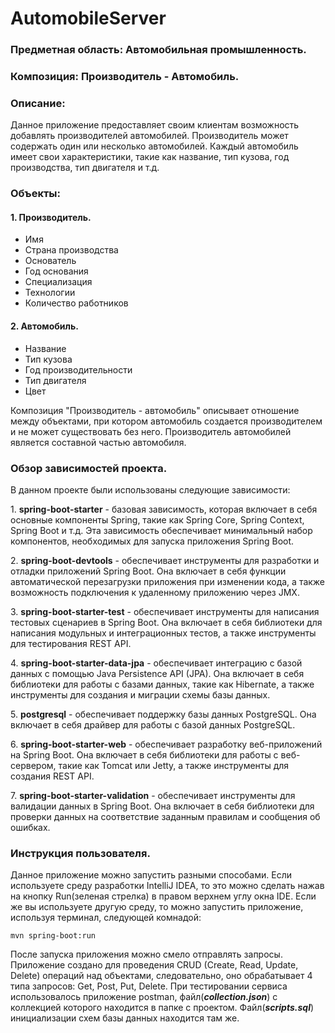 # AutomobileServer

### Предметная область: Автомобильная промышленность.

### Композиция: Производитель - Автомобиль.

### Описание: 
Данное приложение предоставляет своим клиентам возможность добавлять производителей автомобилей. Производитель может содержать один или несколько автомобилей. Каждый автомобиль имеет свои характеристики, такие как название, тип кузова, год производства, тип двигателя и т.д.

### Объекты:

#### 1\. Производитель.

- Имя
- Страна производства
- Основатель
- Год основания
- Специализация
- Технологии
- Количество работников

#### 2\. Автомобиль.

- Название
- Тип кузова
- Год производительности
- Тип двигателя
- Цвет

Композиция "Производитель - автомобиль" описывает отношение между объектами, при котором автомобиль создается производителем и не может существовать без него. Производитель автомобилей является составной частью автомобиля.

### Обзор зависимостей проекта.

В данном проекте были использованы следующие зависимости:

1\. **spring-boot-starter** - базовая зависимость, которая включает в себя основные компоненты Spring, такие как Spring Core, Spring Context, Spring Boot и т.д. Эта зависимость обеспечивает минимальный набор компонентов, необходимых для запуска приложения Spring Boot.

2\. **spring-boot-devtools** - обеспечивает инструменты для разработки и отладки приложений Spring Boot. Она включает в себя функции автоматической перезагрузки приложения при изменении кода, а также возможность подключения к удаленному приложению через JMX.

3\. **spring-boot-starter-test** - обеспечивает инструменты для написания тестовых сценариев в Spring Boot. Она включает в себя библиотеки для написания модульных и интеграционных тестов, а также инструменты для тестирования REST API.

4\. **spring-boot-starter-data-jpa** - обеспечивает интеграцию с базой данных с помощью Java Persistence API (JPA). Она включает в себя библиотеки для работы с базами данных, такие как Hibernate, а также инструменты для создания и миграции схемы базы данных.

5\. **postgresql** - обеспечивает поддержку базы данных PostgreSQL. Она включает в себя драйвер для работы с базой данных PostgreSQL.

6\. **spring-boot-starter-web** - обеспечивает разработку веб-приложений на Spring Boot. Она включает в себя библиотеки для работы с веб-сервером, такие как Tomcat или Jetty, а также инструменты для создания REST API.

7\. **spring-boot-starter-validation**  - обеспечивает инструменты для валидации данных в Spring Boot. Она включает в себя библиотеки для проверки данных на соответствие заданным правилам и сообщения об ошибках.

### Инструкция пользователя.

Данное приложение можно запустить разными способами. Если используете среду разработки IntelliJ IDEA, то это можно сделать нажав на кнопку Run(зеленая стрелка) в правом верхнем углу окна IDE. Если же вы используете другую среду, то можно запустить приложение, используя терминал, следующей комнадой:

`mvn spring-boot:run`

После запуска приложения можно смело отправлять запросы. Приложение создано для проведения CRUD (Create, Read, Update, Delete) операций над объектами, следовательно, оно обрабатывает 4 типа запросов: Get, Post, Put, Delete. При тестировании сервиса использовалось приложение postman, файл(***collection.json***) с коллекцией которого находится в папке с проектом. Файл(***scripts.sql***) инициализации схем базы данных находится там же.


